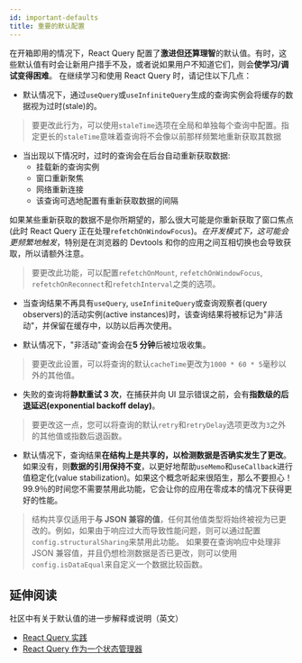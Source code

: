 ```yaml
---
id: important-defaults
title: 重要的默认配置
---
```


在开箱即用的情况下，React Query 配置了**激进但还算理智**的默认值。有时，这些默认值有时会让新用户措手不及，或者说如果用户不知道它们，则会**使学习/调试变得困难**。
在继续学习和使用 React Query 时，请记住以下几点：

- 默认情况下，通过`useQuery`或`useInfiniteQuery`生成的查询实例会将缓存的数据视为过时(stale)的。

> 要更改此行为，可以使用`staleTime`选项在全局和单独每个查询中配置。指定更长的`staleTime`意味着查询将不会像以前那样频繁地重新获取其数据

- 当出现以下情况时，过时的查询会在后台自动重新获取数据:
  - 挂载新的查询实例
  - 窗口重新聚焦
  - 网络重新连接
  - 该查询可选地配置有重新获取数据的间隔

如果某些重新获取的数据不是你所期望的，那么很大可能是你重新获取了窗口焦点(此时 React Query 正在处理`refetchOnWindowFocus`)。_在开发模式下，这可能会更频繁地触发_，特别是在浏览器的 Devtools 和你的应用之间互相切换也会导致获取，所以请额外注意。

> 要更改此功能，可以配置`refetchOnMount`, `refetchOnWindowFocus`, `refetchOnReconnect`和`refetchInterval`之类的选项。

- 当查询结果不再具有`useQuery`, `useInfiniteQuery`或查询观察者(query observers)的活动实例(active instances)时，该查询结果将被标记为"非活动"，并保留在缓存中，以防以后再次使用。

- 默认情况下，"非活动"查询会在**5 分钟**后被垃圾收集。

> 要更改此设置，可以将查询的默认`cacheTime`更改为`1000 * 60 * 5`毫秒以外的其他值。

- 失败的查询将**静默重试 3 次**，在捕获并向 UI 显示错误之前，会有**指数级的后退延迟(exponential backoff delay)**。

> 要更改这一点，您可以将查询的默认`retry`和`retryDelay`选项更改为`3`之外的其他值或指数后退函数。

- 默认情况下，查询结果**在结构上是共享的，以检测数据是否确实发生了更改**。如果没有，则**数据的引用保持不变**，以更好地帮助`useMemo`和`useCallback`进行值稳定化(value stabilization)。如果这个概念听起来很陌生，那么不要担心！99.9％的时间您不需要禁用此功能，它会让你的应用在零成本的情况下获得更好的性能。

> 结构共享仅适用于**与 JSON 兼容的值**，任何其他值类型将始终被视为已更改的。例如，如果由于响应过大而导致性能问题，则可以通过配置`config.structuralSharing`来禁用此功能。 如果要在查询响应中处理非 JSON 兼容值，并且仍想检测数据是否已更改，则可以使用`config.isDataEqual`来自定义一个数据比较函数。

## 延伸阅读

社区中有关于默认值的进一步解释或说明（英文）

- [React Query 实践](https://react-query.tanstack.com/community/tkdodos-blog#1-practical-react-query)
- [React Query 作为一个状态管理器](https://react-query.tanstack.com/community/tkdodos-blog#10-react-query-as-a-state-manager)
